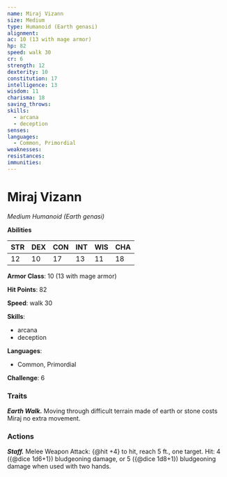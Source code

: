 ```yaml
---
name: Miraj Vizann
size: Medium
type: Humanoid (Earth genasi)
alignment: 
ac: 10 (13 with mage armor)
hp: 82
speed: walk 30
cr: 6
strength: 12
dexterity: 10
constitution: 17
intelligence: 13
wisdom: 11
charisma: 18
saving_throws:
skills:
  - arcana
  - deception
senses: 
languages:
  - Common, Primordial
weaknesses:
resistances:
immunities:
---
```


# Miraj Vizann

*Medium Humanoid (Earth genasi)*

**Abilities**

| STR | DEX | CON | INT | WIS | CHA |
| --- | --- | --- | --- | --- | --- |
| 12 | 10 | 17 | 13 | 11 | 18 |

**Armor Class**: 10 (13 with mage armor)

**Hit Points**: 82

**Speed**: walk 30

**Skills**:
  - arcana
  - deception

**Languages**:
  - Common, Primordial

**Challenge**: 6

### Traits
***Earth Walk.*** Moving through difficult terrain made of earth or stone costs Miraj no extra movement.

### Actions
***Staff.*** Melee Weapon Attack: {@hit +4} to hit, reach 5 ft., one target. Hit: 4 ({@dice 1d6+1}) bludgeoning damage, or 5 ({@dice 1d8+1}) bludgeoning damage when used with two hands.

